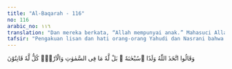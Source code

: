 ```yaml
---
title: "Al-Baqarah - 116"
no: 116
arabic_no: ١١٦
translation: "Dan mereka berkata, “Allah mempunyai anak.” Mahasuci Allah, bahkan milik-Nyalah apa yang di langit dan di bumi. Semua tunduk kepada-Nya."
tafsir: "Pengakuan lisan dan hati orang-orang Yahudi dan Nasrani bahwa Allah mempunyai anak. Orang Yahudi mengatakan Uzair putra Allah, sedang orang Nasrani mengatakan bahwa Almasih putra Allah.\n\nDan orang-orang Yahudi berkata, \"Uzair putra Allah,\" dan orang-orang Nasrani berkata, \"Almasih putra Allah.\" Itulah ucapan yang keluar dari mulut mereka. (at-Taubah/9: 30)\n\nKedua kepercayaan itu pada dasarnya adalah sama, yaitu menyatakan bahwa Allah mempunyai anak dan berarti mereka mempersekutukan Allah, menyatakan bahwa Allah memerlukan pembantu dalam mengurus alam ini, menyatakan bahwa Allah mempunyai suatu cita-cita dan cita-cita itu akan dilanjutkan oleh putra-Nya seandainya Dia tidak ada lagi.\n\nKepercayaan dan ucapan orang-orang kafir itu tidak benar, mengherankan dan terlalu berani, Mahasuci Allah dari perkataan-perkataan yang demikian itu. Allah tidak memerlukan sesuatu pun, tidak memerlukan penolong dan pembantu dalam melaksanakan semua urusan-urusan-Nya, tidak memerlukan sesuatu pun untuk melanjutkan kehendak-Nya, karena Dia adalah kekal tidak berkesudahan.\n\nDari perkataan \"Mahasuci Allah\" dipahami bahwa pengakuan orang-orang Yahudi dan Nasrani tentang Allah mempunyai anak adalah pengakuan yang dinilai sebagai dosa besar. Karena itu hamba-hamba yang terlanjur menyatakan pengakuan itu hendaklah bertobat kepada Allah. Hanya dengan bertobat, dosa besar seseorang hamba dapat diampuni oleh Allah.\n\nAkhir ayat ini memberi pengertian bahwa Allah hendak membersihkan diri-Nya dari perkataan orang-orang kafir. Allah menyatakan yang demikian semata-mata untuk menjaga hak hamba-hamba-Nya, membersihkan kepercayaan hamba-hamba-Nya yang dapat merugikan mereka di dunia dan di akhirat nanti.\n\nBahkan Allah menegaskan bahwa seluruh alam ini adalah milik-Nya, berada di bawah kekuasaan-Nya. Tidak satu pun yang dapat mengurangi kehendak-Nya dan merugikan-Nya. Semua patuh dan tunduk kepada-Nya."
---
```

وَقَالُوا اتَّخَذَ اللّٰهُ وَلَدًا ۙسُبْحٰنَهٗ ۗ بَلْ لَّهٗ مَا فِى السَّمٰوٰتِ وَالْاَرْضِۗ  كُلٌّ لَّهٗ قَانِتُوْنَ 